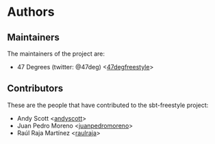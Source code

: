 # Authors

## Maintainers

The maintainers of the project are:

* 47 Degrees (twitter: @47deg) <[47degfreestyle](https://github.com/47degfreestyle)>

## Contributors

These are the people that have contributed to the sbt-freestyle project:

* Andy Scott <[andyscott](https://github.com/andyscott)>
* Juan Pedro Moreno <[juanpedromoreno](https://github.com/juanpedromoreno)>
* Raúl Raja Martínez <[raulraja](https://github.com/raulraja)>